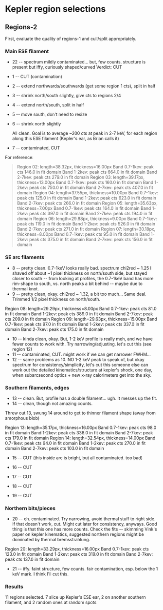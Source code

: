 Kepler region selections
========================

Regions-2
---------
First, evaluate the quality of regions-1 and cull/split appropriately.

### Main ESE filament
* 22 -- spectrum mildly contaminated... but, few counts.
        structure is present but iffy, curiously shaped/curved
        Verdict: CUT
* 1 -- CUT (contamination)
* 2 -- extend northwards/southwards (get some region 1 cts), split in half
* 3 -- shrink north/south slightly, give cts to regions 2/4

* 4 -- extend north/south, split in half
* 5 -- move south, don't need to resize
* 6 -- shrink north slightly

  All clean.  Goal is to average ~200 cts at peak in 2-7 keV, for each region
  along this ESE filament (Kepler's ear, as Brian calls it)

* 7 -- contaminated, CUT

For reference:
> Region 02: length=38.32px, thickness=16.00px
>   Band 0.7-1kev: peak cts 146.0 in fit domain
>   Band 1-2kev: peak cts 664.0 in fit domain
>   Band 2-7kev: peak cts 279.0 in fit domain
> Region 03: length=39.17px, thickness=13.00px
>   Band 0.7-1kev: peak cts 160.0 in fit domain
>   Band 1-2kev: peak cts 750.0 in fit domain
>   Band 2-7kev: peak cts 407.0 in fit domain
> Region 04: length=37.55px, thickness=10.00px
>   Band 0.7-1kev: peak cts 125.0 in fit domain
>   Band 1-2kev: peak cts 623.0 in fit domain
>   Band 2-7kev: peak cts 266.0 in fit domain
> Region 05: length=35.63px, thickness=7.00px
>   Band 0.7-1kev: peak cts 164.0 in fit domain
>   Band 1-2kev: peak cts 397.0 in fit domain
>   Band 2-7kev: peak cts 194.0 in fit domain
> Region 06: length=29.88px, thickness=9.00px
>   Band 0.7-1kev: peak cts 119.0 in fit domain
>   Band 1-2kev: peak cts 526.0 in fit domain
>   Band 2-7kev: peak cts 271.0 in fit domain
> Region 07: length=30.18px, thickness=8.00px
>   Band 0.7-1kev: peak cts 95.0 in fit domain
>   Band 1-2kev: peak cts 375.0 in fit domain
>   Band 2-7kev: peak cts 156.0 in fit domain


### SE arc filaments
* 8 -- pretty clean.  0.7-1keV looks really bad.  spectrum chi2red ~ 1.25
       I shaved off about ~1 pixel thickness on north/south side,
       but stayed closer to south -- from looking at profiles, the 0.7-1keV
       band has more rim-shape to south, vs. north peaks a bit behind -- maybe
       due to thermal knot.
* 9 -- pretty clean, okay. chi2red ~ 1.32, a bit too much...
       Same deal. Trimmed 1/2 pixel thickness on north/south.

Region 08: length=29.29px, thickness=8.00px
  Band 0.7-1kev: peak cts 81.0 in fit domain
  Band 1-2kev: peak cts 389.0 in fit domain
  Band 2-7kev: peak cts 209.0 in fit domain
Region 09: length=29.63px, thickness=15.00px
  Band 0.7-1kev: peak cts 97.0 in fit domain
  Band 1-2kev: peak cts 337.0 in fit domain
  Band 2-7kev: peak cts 175.0 in fit domain

* 10 -- kinda clean, okay.  But, 1-2 keV profile is really meh, and we
        have fewer counts to work with.  Try narrowing/adjusting.
        let's cut this (see region 12)
* 11 -- contaminated, CUT. might work if we can get narrower FWHM...
* 12 -- same problems as 10.  NO 1-2 keV peak to speak of, but okay spectrum
        for consistency/simplicity, let's cut this
        someone else can work out the detailed kinematics/structure at kepler's
        shock, one day, when subarcsecond optics + new x-ray calorimeters get
        into the sky.

### Southern filaments, edges
* 13 -- clean.  But, profile has a double filament... ugh.  It messes up the
        fit.
* 14 -- clean, though not amazing counts.

Threw out 13, swung 14 around to get to thinner filament shape (away from
amorphous blob)

Region 13: length=35.17px, thickness=16.00px
  Band 0.7-1kev: peak cts 98.0 in fit domain
  Band 1-2kev: peak cts 338.0 in fit domain
  Band 2-7kev: peak cts 179.0 in fit domain
Region 14: length=32.54px, thickness=14.00px
  Band 0.7-1kev: peak cts 64.0 in fit domain
  Band 1-2kev: peak cts 270.0 in fit domain
  Band 2-7kev: peak cts 103.0 in fit domain

* 15 -- CUT (this inside arc is bright, but all contaminated.  too bad)
* 16 -- CUT
* 17 -- CUT

* 18 -- CUT
* 19 -- CUT

### Northern bits/pieces
* 20 -- eh. contaminated.  Try narrowing, avoid thermal stuff to right side.
        If that doesn't work, cut.  Might cut later for consistency, anyways.
        Good thing is that this one has more counts.
        Check the fits -- skimming Vink's paper on kepler kinematics, suggested
        northern regions might be dominated by thermal bremsstrahlung.

Region 20: length=33.29px, thickness=16.00px
  Band 0.7-1kev: peak cts 123.0 in fit domain
  Band 1-2kev: peak cts 319.0 in fit domain
  Band 2-7kev: peak cts 137.0 in fit domain

* 21 -- iffy.  faint structure, few counts. fair contamination, esp. below the
        1 keV mark.  I think I'll cut this.

### Results

11 regions selected.  7 slice up Kepler's ESE ear, 2 on another southern
filament, and 2 random ones at random spots


